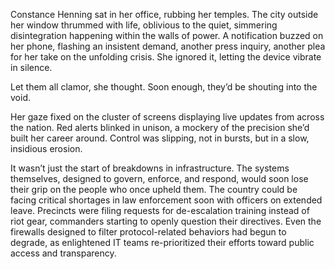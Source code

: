 Constance Henning sat in her office, rubbing her temples. The city outside her window thrummed with life, oblivious to the quiet, simmering disintegration happening within the walls of power. A notification buzzed on her phone, flashing an insistent demand, another press inquiry, another plea for her take on the unfolding crisis. She ignored it, letting the device vibrate in silence. 

Let them all clamor, she thought. Soon enough, they’d be shouting into the void. 

Her gaze fixed on the cluster of screens displaying live updates from across the nation. Red alerts blinked in unison, a mockery of the precision she’d built her career around. Control was slipping, not in bursts, but in a slow, insidious erosion. 

It wasn’t just the start of breakdowns in infrastructure. The systems themselves, designed to govern, enforce, and respond, would soon lose their grip on the people who once upheld them. The country could be facing critical shortages in law enforcement soon with officers on extended leave. Precincts were filing requests for de-escalation training instead of riot gear, commanders starting to openly question their directives. Even the firewalls designed to filter protocol-related behaviors had begun to degrade, as enlightened IT teams re-prioritized their efforts toward public access and transparency.
